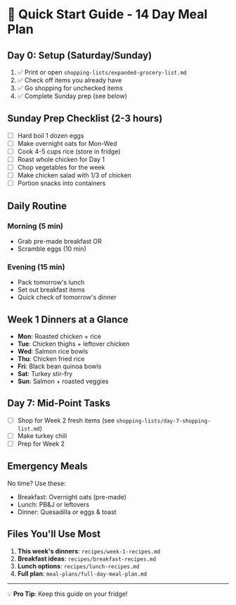 # 🚀 Quick Start Guide - 14 Day Meal Plan

## Day 0: Setup (Saturday/Sunday)
1. ✅ Print or open `shopping-lists/expanded-grocery-list.md`
2. ✅ Check off items you already have
3. ✅ Go shopping for unchecked items
4. ✅ Complete Sunday prep (see below)

## Sunday Prep Checklist (2-3 hours)
- [ ] Hard boil 1 dozen eggs
- [ ] Make overnight oats for Mon-Wed
- [ ] Cook 4-5 cups rice (store in fridge)
- [ ] Roast whole chicken for Day 1
- [ ] Chop vegetables for the week
- [ ] Make chicken salad with 1/3 of chicken
- [ ] Portion snacks into containers

## Daily Routine
### Morning (5 min)
- Grab pre-made breakfast OR
- Scramble eggs (10 min)

### Evening (15 min)
- Pack tomorrow's lunch
- Set out breakfast items
- Quick check of tomorrow's dinner

## Week 1 Dinners at a Glance
- **Mon**: Roasted chicken + rice
- **Tue**: Chicken thighs + leftover chicken
- **Wed**: Salmon rice bowls
- **Thu**: Chicken fried rice
- **Fri**: Black bean quinoa bowls
- **Sat**: Turkey stir-fry
- **Sun**: Salmon + roasted veggies

## Day 7: Mid-Point Tasks
- [ ] Shop for Week 2 fresh items (see `shopping-lists/day-7-shopping-list.md`)
- [ ] Make turkey chili
- [ ] Prep for Week 2

## Emergency Meals
No time? Use these:
- Breakfast: Overnight oats (pre-made)
- Lunch: PB&J or leftovers
- Dinner: Quesadilla or eggs & toast

## Files You'll Use Most
1. **This week's dinners**: `recipes/week-1-recipes.md`
2. **Breakfast ideas**: `recipes/breakfast-recipes.md` 
3. **Lunch options**: `recipes/lunch-recipes.md`
4. **Full plan**: `meal-plans/full-day-meal-plan.md`

---
💡 **Pro Tip**: Keep this guide on your fridge!